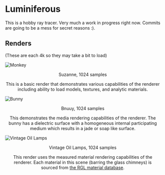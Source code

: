 # Luminiferous

This is a hobby ray tracer. Very much a work in progress right now. Commits are going to be a mess for secret reasons :).

## Renders

(These are each 4k so they may take a bit to load)

![Monkey](./renders/monkey.png)

<p align="middle">Suzanne, 1024 samples</p>
<p align="middle">This is a basic render that demonstrates various capabilities of the renderer including ability to load models, textures, and analytic materials.</p>

![Bunny](./renders/bunny.png)

<p align="middle">Bnuuy, 1024 samples</p>
<p align="middle">This demonstrates the media rendering capabilities of the renderer. The bunny has a dielectric surface with a homogeneous internal participating medium which results in a jade or soap like surface.</p>

![Vintage Oil Lamps](./renders/vintage-oil-lamps.png)

<p align="middle">Vintage Oil Lamps, 1024 samples</p>
<p align="middle">This render uses the measured material rendering capabilities of the renderer. Each material in this scene (barring the glass chimneys) is sourced from <a href="https://rgl.epfl.ch/materials">the RGL material database</a>.</p>
